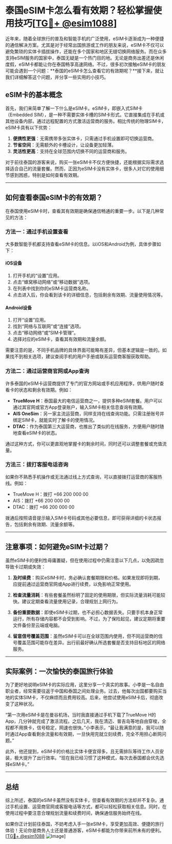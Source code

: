 # 泰国eSIM卡怎么看有效期？轻松掌握使用技巧[[TG💪+ @esim1088](https://t.me/s/esim1088)]

近年来，随着全球旅行的普及和智能手机的广泛使用，eSIM卡逐渐成为一种便捷的通信解决方案。尤其是对于经常出国旅游或工作的朋友来说，eSIM卡不仅可以避免繁琐的实体卡插拔操作，还能在多个国家和地区无缝切换网络服务。而在众多支持eSIM服务的国家中，泰国无疑是一个热门目的地。无论是商务出差还是休闲度假，eSIM卡都能让你在泰国畅享高速网络。不过，很多初次接触eSIM卡的朋友可能会遇到一个问题：**泰国的eSIM卡怎么查看它的有效期呢？**接下来，就让我们详细解答这个问题，并分享一些实用的小技巧。

## eSIM卡的基本概念

首先，我们来简单了解一下什么是eSIM卡。eSIM卡，即嵌入式SIM卡（Embedded SIM），是一种不需要实体卡槽的SIM卡形式。它直接集成在手机或其他设备内部，通过远程配置的方式激活运营商的服务。相比传统的物理SIM卡，eSIM卡具有以下优势：

1. **便携性更强**：无需携带多张实体卡，只需通过手机设置即可切换运营商。
2. **节省空间**：无需额外的卡槽设计，让设备更加轻薄。
3. **灵活性更高**：支持在全球范围内切换不同的运营商和服务。

对于前往泰国的游客来说，购买一张eSIM卡不仅方便快捷，还能根据实际需求选择适合自己的流量套餐。然而，正因为eSIM卡没有实体卡，很多人对它的使用细节感到困惑，特别是如何查看有效期。

---

## 如何查看泰国eSIM卡的有效期？

在泰国使用eSIM卡时，查看其有效期是确保通信畅通的重要一步。以下是几种常见的方法：

### 方法一：通过手机设置查看

大多数智能手机都支持查看eSIM卡的信息。以iOS和Android为例，具体步骤如下：

#### iOS设备
1. 打开手机的“设置”应用。
2. 点击“蜂窝移动网络”或“移动数据”选项。
3. 在列表中找到你的eSIM卡运营商名称。
4. 点击进入后，你会看到该卡的详细信息，包括剩余有效期、流量使用情况等。

#### Android设备
1. 打开“设置”应用。
2. 找到“网络与互联网”或“连接”选项。
3. 点击“移动网络”或“SIM卡管理”。
4. 选择对应的eSIM卡，查看其有效期和流量余额。

需要注意的是，不同手机品牌的具体界面可能略有差异，但基本逻辑是一致的。如果找不到相关选项，建议查阅手机的用户手册或联系运营商客服获取帮助。

### 方法二：通过运营商官网或App查询

许多泰国的eSIM卡运营商提供了专门的官方网站或手机应用程序，供用户随时查看卡的状态和剩余有效期。例如：

- **TrueMove H**：泰国最大的电信运营商之一，提供多种eSIM套餐。用户可以通过其官网或官方App登录账户，输入SIM卡相关信息查询有效期。
- **AIS OneSim**：另一家主流运营商，同样支持在线查询功能。只需注册账号并绑定SIM卡，就能实时了解卡的使用情况。
- **DTAC**：作为泰国第三大运营商，也推出了类似的在线服务，方便用户随时随地查看eSIM卡的状态。

通过这种方式，你可以更直观地掌握卡的剩余时间，同时还可以调整套餐或充值流量。

### 方法三：拨打客服电话咨询

如果你不熟悉手机操作或无法通过线上方式查询，可以直接拨打运营商的客服热线。例如：

- TrueMove H：拨打 +66 200 000 00
- AIS：拨打 +66 200 000 00
- DTAC：拨打 +66 200 000 00

拨通后按照语音提示输入SIM卡号码或其他必要信息，即可获得详细的卡状态报告，包括剩余有效期、流量余额等。

---

## 注意事项：如何避免eSIM卡过期？

虽然eSIM卡的便利性毋庸置疑，但在使用过程中仍需注意以下几点，以免因疏忽导致卡过期或失效：

1. **及时续费**：购买eSIM卡时，务必确认套餐期限和价格。如果发现即将到期，应提前通过运营商官网或App进行续费，以免影响正常使用。
   
2. **检查流量消耗**：有些套餐虽然标明了固定的使用期限，但实际流量消耗可能较快。建议定期查看流量使用记录，合理规划上网行为。

3. **备份重要数据**：即使eSIM卡过期，也不必担心数据丢失。只要手机本身正常运行，所有存储内容都不会受到影响。不过，为了保险起见，建议定期将重要文件备份至云端或电脑。

4. **留意信号覆盖范围**：虽然eSIM卡可以在全球范围内使用，但不同运营商的信号覆盖范围可能存在差异。出行前最好确认所选套餐是否支持目标地区的网络服务。

---

## 实际案例：一次愉快的泰国旅行体验

为了更好地说明eSIM卡的实际应用，这里分享一个真实的故事。小李是一名自由职业者，经常需要往返于中国和泰国之间处理业务。过去，他每次出国都要购买当地的实体SIM卡，不仅麻烦而且费用较高。后来，他尝试使用eSIM卡后，彻底改变了这种状况。

“第一次用eSIM卡是在曼谷机场，当时我直接通过手机下载了TrueMove H的App，几分钟就完成了激活流程。之后几天，我在清迈、普吉岛等地自由穿梭，全程都不用换卡，信号稳定，网速也很快。”小李表示，“最让我满意的是，我可以随时通过App查看剩余流量和有效期，一旦快用完就立刻续费，完全不用担心断网问题。”

此外，他还提到，eSIM卡的价格比实体卡便宜得多，且无需排队等待工作人员安装，极大提升了出行效率。“现在我已经习惯了这种模式，每次去泰国都会优先选择eSIM卡。”

---

## 总结

综上所述，泰国的eSIM卡虽然没有实体卡，但查看有效期的方法却并不复杂。通过手机设置、运营商官网或客服电话等方式，都可以轻松获取相关信息。同时，在使用过程中要注意合理规划流量和续费时间，确保通信服务始终在线。

如果你正计划前往泰国，不妨考虑入手一张eSIM卡，享受更加高效、便捷的旅行体验！无论你是商务人士还是普通游客，eSIM卡都能为你带来前所未有的便利。[[TG💪+ @esim1088](https://t.me/s/esim1088) ![Image](https://i.postimg.cc/4NQfJmqS/Snipaste-2025-05-13-00-14-12.png)]